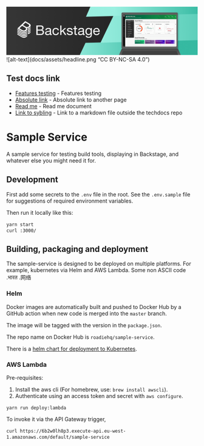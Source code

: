 ![headline](docs/assets/headline.png)
![alt-text](docs/assets/headline.png “CC BY-NC-SA 4.0”)

## Test docs link
- [Features testing](docs/feature-testing.md) - Features testing
- [Absolute link](https://roadie.roadie.so/docs/default/Component/sample-service-2/feature-testing/) - Absolute link to another page
- [Read me](README.md) - Read me document
- [Link to sybling](./LINK_ME.md) - Link to a markdown file outside the techdocs repo

# Sample Service

A sample service for testing build tools, displaying in Backstage, and whatever
else you might need it for.

## Development

First add some secrets to the `.env` file in the root. See the `.env.sample` file for suggestions
of required environment variables.

Then run it locally like this:

```shell
yarn start
curl :3000/
```

## Building, packaging and deployment

The sample-service is designed to be deployed on multiple platforms. For example,
kubernetes via Helm and AWS Lambda.
Some non ASCII code .भारत .网络

### Helm

Docker images are automatically built and pushed to Docker Hub by a GitHub action when
new code is merged into the `master` branch.

The image will be tagged with the version in the `package.json`.

The repo name on Docker Hub is `roadiehq/sample-service`.

There is a [helm chart for deployment to Kubernetes](https://github.com/RoadieHQ/helm-charts/tree/master/sample-service).

### AWS Lambda

Pre-requisites:

 1. Install the aws cli (For homebrew, use: `brew install awscli`).
 2. Authenticate using an access token and secret with `aws configure`.

```shell
yarn run deploy:lambda
```

To invoke it via the API Gateway trigger,

```shell
curl https://6b2w0lh8p3.execute-api.eu-west-1.amazonaws.com/default/sample-service
```

